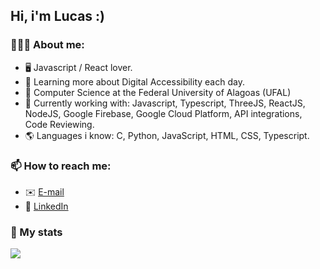 ## Hi, i'm Lucas :)

### 🙋🏽‍♂️ About me:
- 🖥️ Javascript / React lover.
- 📙 Learning more about Digital Accessibility each day.
- 📘 Computer Science at the Federal University of Alagoas (UFAL)
- 🔭 Currently working with: Javascript, Typescript, ThreeJS, ReactJS, NodeJS, Google Firebase, Google Cloud Platform, API integrations, Code Reviewing.
- 🌎 Languages i know: C, Python, JavaScript, HTML, CSS, Typescript.

### 📫 How to reach me:
-  ✉️ [E-mail](mailto:lucas.ol.tnr@gmail.com)
-  🔷 [LinkedIn](https://www.linkedin.com/in/lucas-ten%C3%B3rio-74502a1a1/)

### 📝 My stats
<a href="https://github.com/lucastnr">
  <img align="center" src="https://github-readme-stats.vercel.app/api?username=lucastnr&show_icons=true" />
</a>
